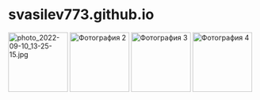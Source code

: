 # svasilev773.github.io
<html>
 <head>
  <meta charset="utf-8">
  <title>![photo_2022-09-10_13-25-15](https://user-images.githubusercontent.com/115039741/194724584-5cc666e7-1abc-4817-bae2-4d6f455b494d.jpg)
</title>
 </head>
 <body>
  <p>
<img src="images/thumb1.jpg" alt="photo_2022-09-10_13-25-15.jpg" width="120" height="120">
<img src="images/thumb2.jpg" alt="Фотография 2" width="120" height="120">
<img src="images/thumb3.jpg" alt="Фотография 3" width="120" height="120">
<img src="images/thumb4.jpg" alt="Фотография 4" width="120" height="120">
</p>
 </body>
</html>

